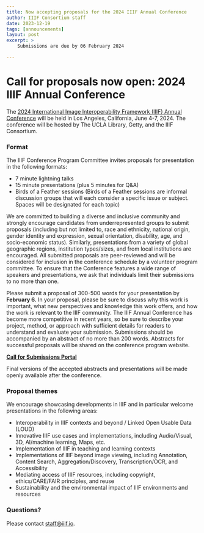 ```yaml
---
title: Now accepting proposals for the 2024 IIIF Annual Conference
author: IIIF Consortium staff
date: 2023-12-19
tags: [announcements]
layout: post
excerpt: >
    Submissions are due by 06 February 2024

---
```


# Call for proposals now open: 2024 IIIF Annual Conference

The [2024 International Image Interoperability Framework (IIIF) Annual Conference](https://iiif.io/event/2024/los-angeles/) will be held in Los Angeles, California, June 4-7, 2024. The conference will be hosted by The UCLA Library, Getty, and the IIIF Consortium.  


### Format

The IIIF Conference Program Committee invites proposals for presentation in the following formats:
* 7 minute lightning talks
* 15 minute presentations (plus 5 minutes for Q&A)
* Birds of a Feather sessions (Birds of a Feather sessions are informal discussion groups that will each consider a specific issue or subject. Spaces will be designated for each topic)

We are committed to building a diverse and inclusive community and strongly encourage candidates from underrepresented groups to submit proposals (including but not limited to, race and ethnicity, national origin, gender identity and expression, sexual orientation, disability, age, and socio-economic status). Similarly, presentations from a variety of global geographic regions, institution types/sizes, and from local institutions are encouraged. All submitted proposals are peer-reviewed and will be considered for inclusion in the conference schedule by a volunteer program committee. To ensure that the Conference features a wide range of speakers and presentations, we ask that individuals limit their submissions to no more than one.

Please submit a proposal of 300-500 words for your presentation by **February 6.** In your proposal, please be sure to discuss why this work is important, what new perspectives and knowledge this work offers, and how the work  is relevant to the IIIF community. The IIIF Annual Conference has become more competitive in recent years, so be sure to describe your project, method, or approach with sufficient details for readers to understand and evaluate your submission. Submissions should be accompanied by an abstract of no more than 200 words. Abstracts for successful proposals will be shared on the conference program website.

**[Call for Submissions Portal](https://www.conftool.org/iiif2024/)**

Final versions of the accepted abstracts and presentations will be made openly available after the conference.


### Proposal themes
We encourage showcasing developments in IIIF and in particular welcome presentations in the following areas:

* Interoperability in IIIF contexts and beyond / Linked Open Usable Data (LOUD)
* Innovative IIIF use cases and implementations, including Audio/Visual, 3D, AI/machine learning, Maps, etc.
* Implementation of IIIF in teaching and learning contexts
* Implementations of IIIF beyond image viewing, including Annotation, Content Search, Aggregation/Discovery, Transcription/OCR, and Accessibility
* Mediating access of IIIF resources, including copyright, ethics/CARE/FAIR principles, and reuse
* Sustainability and the environmental impact of IIIF environments and resources 


### Questions?

Please contact [staff@iiif.io](mailto:staff@iiif.io).

